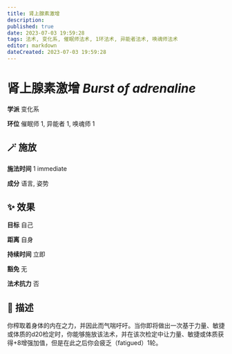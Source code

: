 ```yaml
---
title: 肾上腺素激增
description: 
published: true
date: 2023-07-03 19:59:28
tags: 法术, 变化系, 催眠师法术, 1环法术, 异能者法术, 唤魂师法术
editor: markdown
dateCreated: 2023-07-03 19:59:28
---
```


# **肾上腺素激增** *Burst of adrenaline*

**学派** 变化系 

**环位** 催眠师 1, 异能者 1, 唤魂师 1

## 🪄 施放

**施法时间** 1 immediate

**成分** 语言, 姿势

## ✨ 效果 

**目标** 自己 

**距离** 自身  

**持续时间** 立即 

**豁免** 无

**法术抗力** 否

## 📖 描述

你榨取着身体的内在之力，并因此而气喘吁吁。当你即将做出一次基于力量、敏捷或体质的d20检定时，你能够施放该法术，并在该次检定中让力量、敏捷或体质获得+8增强加值，但是在此之后你会疲乏（fatigued）1轮。
    